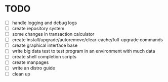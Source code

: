 # TODO

- [ ] handle logging and debug logs
- [ ] create repository system
- [ ] some changes in transaction calculator
- [ ] create install/upgrade/autoremove/clear-cache/full-upgrade commands
- [ ] create graphical interface base
- [ ] write big data test to test program in an environment with much data
- [ ] create shell completion scripts
- [ ] create manpages
- [ ] write an distro guide
- [ ] clean up
